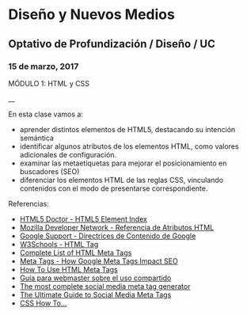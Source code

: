 # Diseño y Nuevos Medios

## Optativo de Profundización / Diseño / UC

### 15 de marzo, 2017

MÓDULO 1: HTML y CSS

__

En esta clase vamos a: 

- aprender distintos elementos de HTML5, destacando su intención semántica
- identificar algunos atributos de los elementos HTML, como valores adicionales de configuración.
- examinar las metaetiquetas para mejorar el posicionamiento en buscadores (SEO)
- diferenciar los elementos HTML de las reglas CSS, vinculando contenidos con el modo de presentarse correspondiente.

Referencias: 

- [HTML5 Doctor - HTML5 Element Index](http://html5doctor.com/element-index/) 
- [Mozilla Developer Network - Referencia de Atributos HTML](https://developer.mozilla.org/es/docs/Web/HTML/Atributos)
- [Google Support - Directrices de Contenido de Google](https://support.google.com/webmasters/topic/4598733?hl=es&ref_topic=6001981)
- [W3Schools - HTML <meta> Tag](https://www.w3schools.com/tags/tag_meta.asp)
- [Complete List of HTML Meta Tags](https://gist.github.com/whitingx/3840905)
- [Meta Tags - How Google Meta Tags Impact SEO](http://www.wordstream.com/meta-tags)
- [How To Use HTML Meta Tags](https://searchenginewatch.com/sew/how-to/2067564/how-to-use-html-meta-tags)
- [Guía para webmaster sobre el uso compartido](https://developers.facebook.com/docs/sharing/webmasters#markup)
- [The most complete social media meta tag generator](https://megatags.co)
- [The Ultimate Guide to Social Media Meta Tags](https://secretsaucehq.com/blog/social-media/the-ultimate-guide-to-social-media-meta-tags/)
- [CSS How To...](https://www.w3schools.com/css/css_howto.asp)
